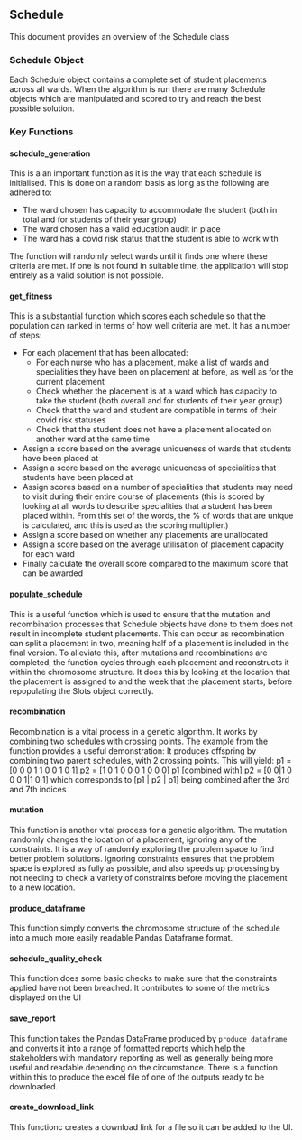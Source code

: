 ## Schedule
This document provides an overview of the Schedule class 

### Schedule Object
Each Schedule object contains a complete set of student placements across all wards. When the algorithm is run there are many Schedule objects which are manipulated and scored to try and reach the best possible solution.

### Key Functions
#### schedule_generation
This is a an important function as it is the way that each schedule is initialised. This is done on a random basis as long as the following are adhered to:
- The ward chosen has capacity to accommodate the student (both in total and for students of their year group)
- The ward chosen has a valid education audit in place
- The ward has a covid risk status that the student is able to work with

The function will randomly select wards until it finds one where these criteria are met. If one is not found in suitable time, the application will stop entirely as a valid solution is not possible.

#### get_fitness
This is a substantial function which scores each schedule so that the population can ranked in terms of how well criteria are met. It has a number of steps:
- For each placement that has been allocated:
    - For each nurse who has a placement, make a list of wards and specialities they have been on placement at before, as well as for the current placement
    - Check whether the placement is at a ward which has capacity to take the student (both overall and for students of their year group)
    - Check that the ward and student are compatible in terms of their covid risk statuses
    - Check that the student does not have a placement allocated on another ward at the same time
- Assign a score based on the average uniqueness of wards that students have been placed at
- Assign a score based on the average uniqueness of specialities that students have been placed at
- Assign scores based on a number of specialities that students may need to visit during their entire course of placements (this is scored by looking at all words to describe specialities that a student has been placed within. From this set of the words, the % of words that are unique is calculated, and this is used as the scoring multiplier.)
- Assign a score based on whether any placements are unallocated
- Assign a score based on the average utilisation of placement capacity for each ward
- Finally calculate the overall score compared to the maximum score that can be awarded

#### populate_schedule
This is a useful function which is used to ensure that the mutation and recombination processes that Schedule objects have done to them does not result in incomplete student placements. This can occur as recombination can split a placement in two, meaning half of a placement is included in the final version. To alleviate this, after mutations and recombinations are completed, the function cycles through each placement and reconstructs it within the chromosome structure. It does this by looking at the location that the placement is assigned to and the week that the placement starts, before repopulating the Slots object correctly.

#### recombination
Recombination is a vital process in a genetic algorithm. It works by combining two schedules with crossing points. The example from the function provides a useful demonstration:
It produces offspring by combining two parent schedules, with 2 crossing points. This will yield:
p1 = [0 0 0 1 1 0 0 1 0 1]
p2 = [1 0 1 0 0 0 1 0 0 0]
p1 [combined with] p2 = [0 0|1 0 0 0 1|1 0 1]
which corresponds to [p1 | p2 | p1] being combined after the 3rd and 7th indices

#### mutation
This function is another vital process for a genetic algorithm. The mutation randomly changes the location of a placement, ignoring any of the constraints. It is a way of randomly exploring the problem space to find better problem solutions. Ignoring constraints ensures that the problem space is explored as fully as possible, and also speeds up processing by not needing to check a variety of constraints before moving the placement to a new location.

#### produce_dataframe
This function simply converts the chromosome structure of the schedule into a much more easily readable Pandas Dataframe format.

#### schedule_quality_check
This function does some basic checks to make sure that the constraints applied have not been breached. It contributes to some of the metrics displayed on the UI

#### save_report
This function takes the Pandas DataFrame produced by `produce_dataframe` and converts it into a range of formatted reports which help the stakeholders with mandatory reporting as well as generally being more useful and readable depending on the circumstance.  There is a function within this to produce the excel file of one of the outputs ready to be downloaded.

#### create_download_link
This functionc creates a download link for a file so it can be added to the UI.